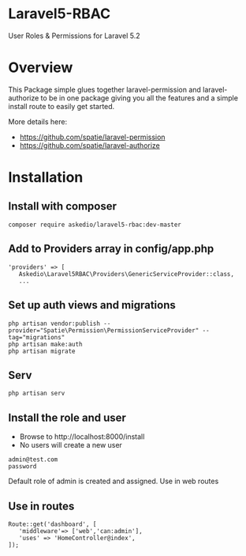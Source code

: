 # Laravel5-RBAC
User Roles &amp; Permissions for Laravel 5.2


# Overview
This Package simple glues together laravel-permission and laravel-authorize to be in one package giving you all the features and a simple install route to easily get started.

More details here:
* https://github.com/spatie/laravel-permission
* https://github.com/spatie/laravel-authorize


# Installation
## Install with composer
~~~
composer require askedio/laravel5-rbac:dev-master
~~~

## Add to Providers array in config/app.php
~~~
'providers' => [
   Askedio\Laravel5RBAC\Providers\GenericServiceProvider::class,
   ...
~~~

## Set up auth views and migrations
~~~
php artisan vendor:publish --provider="Spatie\Permission\PermissionServiceProvider" --tag="migrations"
php artisan make:auth
php artisan migrate 
~~~


## Serv
~~~ 
php artisan serv
~~~


## Install the role and user
* Browse to http://localhost:8000/install
* No users will create a new user
~~~
admin@test.com
password
~~~

Default role of admin is created and assigned. Use in web routes

## Use in routes
~~~
Route::get('dashboard', [
   'middleware'=> ['web','can:admin'],
   'uses' => 'HomeController@index',
]);
~~~



